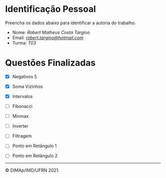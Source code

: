 ﻿# Identificação Pessoal

Preencha os dados abaixo para identificar a autoria do trabalho.

- Nome: *Robert Matheus Costa Targino*
- Email: *robert.targino@hotmail.com*
- Turma: *T03*

# Questões Finalizadas

- [x] Negativos 5
- [x] Soma Vizinhos
- [x] Intervalos
- [ ] Fibonacci
- [ ] Minmax
- [ ] Inverter
- [ ] Filtragem
- [ ] Ponto em Retângulo 1
- [ ] Ponto em Retângulo 2


--------
&copy; DIMAp/IMD/UFRN 2021.
